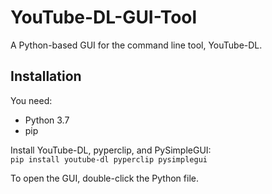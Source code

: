 # YouTube-DL-GUI-Tool
A Python-based GUI for the command line tool, YouTube-DL.

## Installation
You need:
- Python 3.7
- pip

Install YouTube-DL, pyperclip, and PySimpleGUI:  
```pip install youtube-dl pyperclip pysimplegui```  
  
To open the GUI, double-click the Python file.
